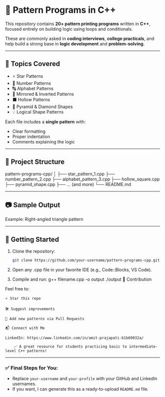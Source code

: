 # 🎯 Pattern Programs in C++

This repository contains **20+ pattern printing programs** written in **C++**, focused entirely on building logic using loops and conditionals.

These are commonly asked in **coding interviews**, **college practicals**, and help build a strong base in **logic development** and **problem-solving**.

---

## 📌 Topics Covered

- ⭐ Star Patterns
- 🔢 Number Patterns
- 🔠 Alphabet Patterns
- 🔁 Mirrored & Inverted Patterns
- ⬛ Hollow Patterns
- 🔺 Pyramid & Diamond Shapes
- 💡 Logical Shape Patterns

Each file includes a **single pattern** with:
- Clear formatting
- Proper indentation
- Comments explaining the logic

---

## 📁 Project Structure

pattern-programs-cpp/
│
├── star_pattern_1.cpp
├── number_pattern_2.cpp
├── alphabet_pattern_3.cpp
├── hollow_square.cpp
├── pyramid_shape.cpp
├── ... (and more)
└── README.md


---

## 📷 Sample Output

Example: Right-angled triangle pattern

---

## 🚀 Getting Started

1. Clone the repository:
   ```bash
   git clone https://github.com/your-username/pattern-programs-cpp.git
2. Open any .cpp file in your favorite IDE (e.g., Code::Blocks, VS Code).

3. Compile and run:
     g++ filename.cpp -o output
./output
🙌 Contribution

Feel free to:

    ⭐ Star this repo

    🛠 Suggest improvements

    🔄 Add new patterns via Pull Requests

    📬 Connect with Me

    LinkedIn: https://www.linkedin.com/in/amit-prajapati-b1b69032a/

        ✅ A great resource for students practicing basic to intermediate-level C++ patterns!

---

### ✅ Final Steps for You:
- Replace `your-username` and `your-profile` with your GitHub and LinkedIn usernames.
- If you want, I can generate this as a ready-to-upload `README.md` file.
